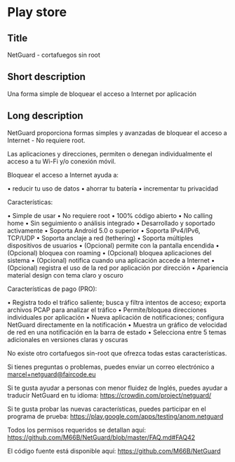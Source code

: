 Play store
==========

Title
-----
NetGuard - cortafuegos sin root


Short description
-----------------
Una forma simple de bloquear el acceso a Internet por aplicación


Long description
----------------
NetGuard proporciona formas simples y avanzadas de bloquear el acceso a Internet - No requiere root.

Las aplicaciones y direcciones, permiten o denegan individualmente el acceso a tu Wi-Fi y/o conexión móvil.

Bloquear el acceso a Internet ayuda a:

&bull; reducir tu uso de datos
&bull; ahorrar tu batería
&bull; incrementar tu privacidad

Características:

&bull; Simple de usar
&bull; No requiere root
&bull; 100% código abierto
&bull; No calling home
&bull; Sin seguimiento o análisis integrado
&bull; Desarrollado y soportado activamente
&bull; Soporta Android 5.0 o superior
&bull; Soporta IPv4/IPv6, TCP/UDP
&bull; Soporta anclaje a red (tethering)
&bull; Soporta múltiples dispositivos de usuarios
&bull; (Opcional) permite con la pantalla encendida
&bull; (Opcional) bloquea con roaming
&bull; (Opcional) bloquea aplicaciones del sistema
&bull; (Opcional) notifica cuando una aplicación accede a Internet
&bull; (Opcional) registra el uso de la red por aplicación por dirección
&bull; Apariencia material design con tema claro y oscuro

Características de pago (PRO):

&bull; Registra todo el tráfico saliente; busca y filtra intentos de acceso; exporta archivos PCAP para analizar el tráfico
&bull; Permite/bloquea direcciones individuales por aplicación
&bull; Nueva aplicación de notificaciones; configura NetGuard directamente en la notificación
&bull; Muestra un gráfico de velocidad de red en una notificación en la barra de estado
&bull; Selecciona entre 5 temas adicionales en versiones claras y oscuras

No existe otro cortafuegos sin-root que ofrezca todas estas características.

Si tienes preguntas o problemas, puedes enviar un correo electrónico a marcel+netguard@faircode.eu

Si te gusta ayudar a personas con menor fluidez de Inglés, puedes ayudar a traducir NetGuard en tu idioma: https://crowdin.com/project/netguard/

Si te gusta probar las nuevas características, puedes participar en el programa de prueba: https://play.google.com/apps/testing/anom.netguard

Todos los permisos requeridos se detallan aquí: https://github.com/M66B/NetGuard/blob/master/FAQ.md#FAQ42

El código fuente está disponible aquí: https://github.com/M66B/NetGuard
